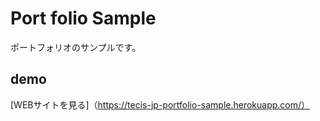 Port folio Sample
====

ポートフォリオのサンプルです。
## demo
[WEBサイトを見る]（https://tecis-jp-portfolio-sample.herokuapp.com/）
